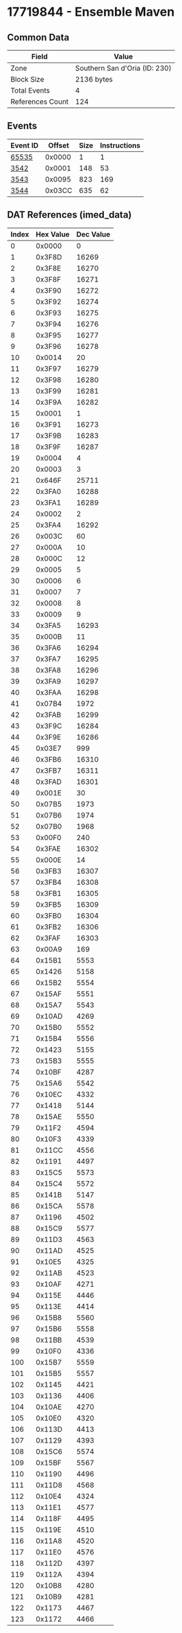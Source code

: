 # 17719844 - Ensemble Maven

## Common Data

| Field            | Value                         |
|------------------|-------------------------------|
| Zone             | Southern San d'Oria (ID: 230) |
| Block Size       | 2136 bytes                    |
| Total Events     | 4                             |
| References Count | 124                           |

## Events

| Event ID            | Offset   |   Size |   Instructions |
|---------------------|----------|--------|----------------|
| [65535](./65535.md) | 0x0000   |      1 |              1 |
| [3542](./3542.md)   | 0x0001   |    148 |             53 |
| [3543](./3543.md)   | 0x0095   |    823 |            169 |
| [3544](./3544.md)   | 0x03CC   |    635 |             62 |

## DAT References (imed_data)

|   Index | Hex Value   |   Dec Value |
|---------|-------------|-------------|
|       0 | 0x0000      |           0 |
|       1 | 0x3F8D      |       16269 |
|       2 | 0x3F8E      |       16270 |
|       3 | 0x3F8F      |       16271 |
|       4 | 0x3F90      |       16272 |
|       5 | 0x3F92      |       16274 |
|       6 | 0x3F93      |       16275 |
|       7 | 0x3F94      |       16276 |
|       8 | 0x3F95      |       16277 |
|       9 | 0x3F96      |       16278 |
|      10 | 0x0014      |          20 |
|      11 | 0x3F97      |       16279 |
|      12 | 0x3F98      |       16280 |
|      13 | 0x3F99      |       16281 |
|      14 | 0x3F9A      |       16282 |
|      15 | 0x0001      |           1 |
|      16 | 0x3F91      |       16273 |
|      17 | 0x3F9B      |       16283 |
|      18 | 0x3F9F      |       16287 |
|      19 | 0x0004      |           4 |
|      20 | 0x0003      |           3 |
|      21 | 0x646F      |       25711 |
|      22 | 0x3FA0      |       16288 |
|      23 | 0x3FA1      |       16289 |
|      24 | 0x0002      |           2 |
|      25 | 0x3FA4      |       16292 |
|      26 | 0x003C      |          60 |
|      27 | 0x000A      |          10 |
|      28 | 0x000C      |          12 |
|      29 | 0x0005      |           5 |
|      30 | 0x0006      |           6 |
|      31 | 0x0007      |           7 |
|      32 | 0x0008      |           8 |
|      33 | 0x0009      |           9 |
|      34 | 0x3FA5      |       16293 |
|      35 | 0x000B      |          11 |
|      36 | 0x3FA6      |       16294 |
|      37 | 0x3FA7      |       16295 |
|      38 | 0x3FA8      |       16296 |
|      39 | 0x3FA9      |       16297 |
|      40 | 0x3FAA      |       16298 |
|      41 | 0x07B4      |        1972 |
|      42 | 0x3FAB      |       16299 |
|      43 | 0x3F9C      |       16284 |
|      44 | 0x3F9E      |       16286 |
|      45 | 0x03E7      |         999 |
|      46 | 0x3FB6      |       16310 |
|      47 | 0x3FB7      |       16311 |
|      48 | 0x3FAD      |       16301 |
|      49 | 0x001E      |          30 |
|      50 | 0x07B5      |        1973 |
|      51 | 0x07B6      |        1974 |
|      52 | 0x07B0      |        1968 |
|      53 | 0x00F0      |         240 |
|      54 | 0x3FAE      |       16302 |
|      55 | 0x000E      |          14 |
|      56 | 0x3FB3      |       16307 |
|      57 | 0x3FB4      |       16308 |
|      58 | 0x3FB1      |       16305 |
|      59 | 0x3FB5      |       16309 |
|      60 | 0x3FB0      |       16304 |
|      61 | 0x3FB2      |       16306 |
|      62 | 0x3FAF      |       16303 |
|      63 | 0x00A9      |         169 |
|      64 | 0x15B1      |        5553 |
|      65 | 0x1426      |        5158 |
|      66 | 0x15B2      |        5554 |
|      67 | 0x15AF      |        5551 |
|      68 | 0x15A7      |        5543 |
|      69 | 0x10AD      |        4269 |
|      70 | 0x15B0      |        5552 |
|      71 | 0x15B4      |        5556 |
|      72 | 0x1423      |        5155 |
|      73 | 0x15B3      |        5555 |
|      74 | 0x10BF      |        4287 |
|      75 | 0x15A6      |        5542 |
|      76 | 0x10EC      |        4332 |
|      77 | 0x1418      |        5144 |
|      78 | 0x15AE      |        5550 |
|      79 | 0x11F2      |        4594 |
|      80 | 0x10F3      |        4339 |
|      81 | 0x11CC      |        4556 |
|      82 | 0x1191      |        4497 |
|      83 | 0x15C5      |        5573 |
|      84 | 0x15C4      |        5572 |
|      85 | 0x141B      |        5147 |
|      86 | 0x15CA      |        5578 |
|      87 | 0x1196      |        4502 |
|      88 | 0x15C9      |        5577 |
|      89 | 0x11D3      |        4563 |
|      90 | 0x11AD      |        4525 |
|      91 | 0x10E5      |        4325 |
|      92 | 0x11AB      |        4523 |
|      93 | 0x10AF      |        4271 |
|      94 | 0x115E      |        4446 |
|      95 | 0x113E      |        4414 |
|      96 | 0x15B8      |        5560 |
|      97 | 0x15B6      |        5558 |
|      98 | 0x11BB      |        4539 |
|      99 | 0x10F0      |        4336 |
|     100 | 0x15B7      |        5559 |
|     101 | 0x15B5      |        5557 |
|     102 | 0x1145      |        4421 |
|     103 | 0x1136      |        4406 |
|     104 | 0x10AE      |        4270 |
|     105 | 0x10E0      |        4320 |
|     106 | 0x113D      |        4413 |
|     107 | 0x1129      |        4393 |
|     108 | 0x15C6      |        5574 |
|     109 | 0x15BF      |        5567 |
|     110 | 0x1190      |        4496 |
|     111 | 0x11D8      |        4568 |
|     112 | 0x10E4      |        4324 |
|     113 | 0x11E1      |        4577 |
|     114 | 0x118F      |        4495 |
|     115 | 0x119E      |        4510 |
|     116 | 0x11A8      |        4520 |
|     117 | 0x11E0      |        4576 |
|     118 | 0x112D      |        4397 |
|     119 | 0x112A      |        4394 |
|     120 | 0x10B8      |        4280 |
|     121 | 0x10B9      |        4281 |
|     122 | 0x1173      |        4467 |
|     123 | 0x1172      |        4466 |
